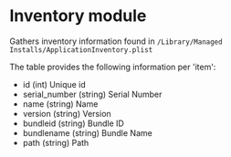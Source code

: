 Inventory module
================

Gathers inventory information found in `/Library/Managed Installs/ApplicationInventory.plist`

The table provides the following information per 'item':

* id (int) Unique id
* serial_number (string) Serial Number
* name (string) Name
* version (string) Version
* bundleid (string) Bundle ID
* bundlename (string) Bundle Name
* path (string) Path

